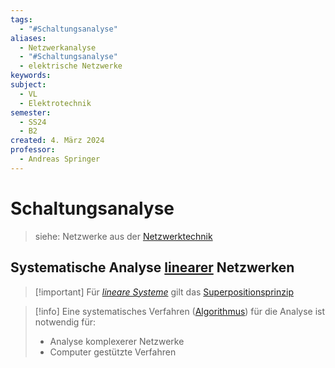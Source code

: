 ```yaml
---
tags:
  - "#Schaltungsanalyse"
aliases:
  - Netzwerkanalyse
  - "#Schaltungsanalyse"
  - elektrische Netzwerke
keywords: 
subject:
  - VL
  - Elektrotechnik
semester:
  - SS24
  - B2
created: 4. März 2024
professor:
  - Andreas Springer
---
```

 

# Schaltungsanalyse

> siehe: Netzwerke aus der [Netzwerktechnik](../Netzwerktechnik/{MOC}%20Netzwerke.md) 

## Systematische Analyse [linearer](lineare%20Systeme.md) Netzwerken

> [!important] Für *[lineare Systeme](lineare%20Systeme.md)* gilt das [Superpositionsprinzip](Superpositionsprinzip.md) 
> 

> [!info] Eine systematisches Verfahren ([Algorithmus](../Softwareentwicklung/{MOC}%20Algorithms.md)) für die Analyse ist notwendig für:
> - Analyse komplexerer Netzwerke
> - Computer gestützte Verfahren


  